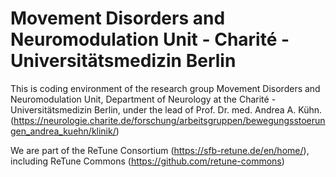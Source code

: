 #  Movement Disorders and Neuromodulation Unit - Charité - Universitätsmedizin Berlin

This is coding environment of the research group Movement Disorders and Neuromodulation Unit, Department of Neurology at the Charité - Universitätsmedizin Berlin,
under the lead of Prof. Dr. med. Andrea A. Kühn. (https://neurologie.charite.de/forschung/arbeitsgruppen/bewegungsstoerungen_andrea_kuehn/klinik/)

We are part of the ReTune Consortium (https://sfb-retune.de/en/home/), including ReTune Commons (https://github.com/retune-commons)
